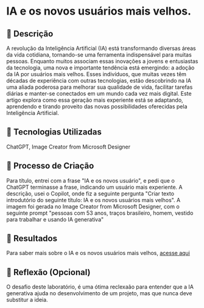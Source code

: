 # IA e os novos usuários mais velhos. 

## 📒 Descrição
A revolução da Inteligência Artificial (IA) está transformando diversas áreas da vida cotidiana, tornando-se uma ferramenta indispensável para muitas pessoas. Enquanto muitos associam essas inovações a jovens e entusiastas da tecnologia, uma nova e importante tendência está emergindo: a adoção da IA por usuários mais velhos. Esses indivíduos, que muitas vezes têm décadas de experiência com outras tecnologias, estão descobrindo na IA uma aliada poderosa para melhorar sua qualidade de vida, facilitar tarefas diárias e manter-se conectados em um mundo cada vez mais digital. Este artigo explora como essa geração mais experiente está se adaptando, aprendendo e tirando proveito das novas possibilidades oferecidas pela Inteligência Artificial.

## 🤖 Tecnologias Utilizadas
ChatGPT, Image Creator from Microsoft Designer

## 🧐 Processo de Criação
Para título, entrei com a frase "IA e os novos usuário", e pedi que o ChatGPT terminasse a frase, indicando um usuário mais experiente.
A descrição, usei o Copilot, onde fiz a seguinte pergunta "Criar texto introdutório do seguinte título: IA e os novos usuários mais velhos".
A imagem foi gerada no Image Creator from Microsoft Designer, com o seguinte prompt "pessoas com 53 anos, traços brasileiro, homem, vestido para trabalhar e usando IA generativa"

## 🚀 Resultados
Para saber mais sobre o IA e os novos usuários mais velhos, [acesse aqui](https://github.com/JBeltraojr/lab-natty-or-not/edit/main/README.md)

## 💭 Reflexão (Opcional)
O desafio deste laboratório, é uma ótima reclexaão para entender que a IA generativa ajuda no desenvolvimento de um projeto, mas que nunca deve substitur a ideia.
